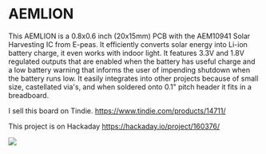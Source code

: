 # AEMLION
This AEMLION is a 0.8x0.6 inch (20x15mm) PCB with the AEM10941 Solar Harvesting IC from E-peas. It efficiently converts solar energy into Li-ion battery charge, it even works with indoor light. It features 3.3V and 1.8V regulated outputs that are enabled when the battery has useful charge and a low battery warning that informs the user of impending shutdown when the battery runs low. It easily integrates into other projects because of small size, castellated via's, and when soldered onto 0.1" pitch header it fits in a breadboard.

I sell this board on Tindie. https://www.tindie.com/products/14711/

This project is on Hackaday https://hackaday.io/project/160376/

<img src="[https://cdn.tindiemedia.com/images/resize/OBO4q3mVhn0ifw4wmZh3cGi6BO8=/p/full-fit-in/2336x1752/i/20561/products/2021-07-13T18%3A38%3A03.791Z-2021-04-23%2009.12.57.jpg?1626176422](https://cdn.tindiemedia.com/images/resize/9AwhgPMVQEUJv3bARH3aLIh8onM=/p/full-fit-in/2336x1752/i/20561/products/2024-04-12T18%3A45%3A43.055Z-2024-04-11%2012.23.40.jpg)">
